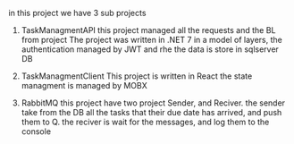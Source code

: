 in this project we have 3 sub projects

1. TaskManagmentAPI
this project managed all the requests and the BL from project
The project was written in .NET 7 in a model of layers, the authentication managed by JWT and rhe the data is store in sqlserver DB

2. TaskManagmentClient
This project is written in React the state managment is managed by MOBX

2. RabbitMQ
this project have two project Sender, and Reciver.
the sender take from the DB all the tasks that their due date has arrived, and push them to Q.
the reciver is wait for the messages, and log them to the console